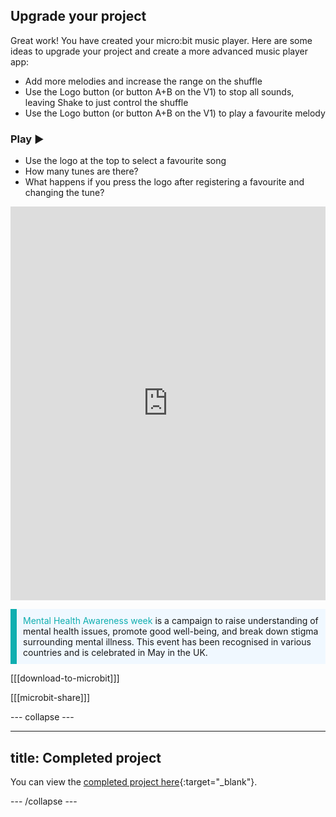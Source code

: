 ## Upgrade your project

Great work! You have created your micro:bit music player. Here are some ideas to upgrade your project and create a more advanced music player app:

+ Add more melodies and increase the range on the shuffle
+ Use the Logo button (or button A+B on the V1) to stop all sounds, leaving Shake to just control the shuffle
+ Use the Logo button (or button A+B on the V1) to play a favourite melody

### Play ▶️

+ Use the logo at the top to select a favourite song 
+ How many tunes are there?
+ What happens if you press the logo after registering a favourite and changing the tune?

<div style="position:relative;height:0;padding-bottom:125%;overflow:hidden;"><iframe style="position:absolute;top:0;left:0;width:100%;height:100%;" src="https://makecode.microbit.org/---run?id=_0HqXVg8uq7rA" allowfullscreen="allowfullscreen" sandbox="allow-popups allow-forms allow-scripts allow-same-origin" frameborder="0"></iframe></div>

<div>
<p style="border-left: solid; border-width:10px; border-color: #0faeb0; background-color: aliceblue; padding: 10px;">
 <span style="color: #0faeb0">Mental Health Awareness week</span> is a campaign to raise understanding of mental health issues, promote good well-being, and break down stigma surrounding mental illness. This event has been recognised in various countries and is celebrated in May in the UK.
</p>
</div> 

[[[download-to-microbit]]]

[[[microbit-share]]]

--- collapse ---

---
title: Completed project
---

You can view the [completed project here](https://makecode.microbit.org/_5bFMMXWwjL6W){:target="_blank"}.

--- /collapse ---
